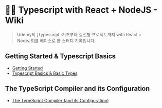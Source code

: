 # ✍🏻 Typescript with React + NodeJS - Wiki

> Udemy의 [Typescript :기초부터 실전형 프로젝트까지 with React + NodeJS]를 베이스로 한 스터디 기록입니다.

## Getting Started & Typescript Basics

- [Getting Started](https://github.com/ichbinmin2/typescript_basic/blob/main/section-01/section01.md)
- [Typescript Basics & Basic Types](https://github.com/ichbinmin2/typescript_basic/blob/main/section-02/section02.md)

## The TypeScript Compiler and its Configuration

- [The TypeScript Compiler (and its Configuration)](https://github.com/ichbinmin2/typescript_basic/blob/main/section-03/section03.md)

</br>
